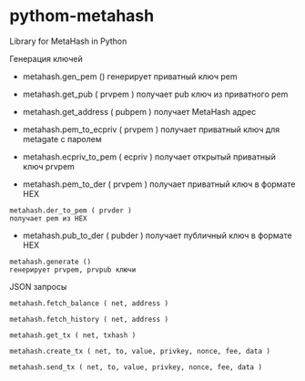 # pythom-metahash
Library for MetaHash in Python

Генерация ключей

+    metahash.gen_pem ()
    генерирует приватный ключ pem

+    metahash.get_pub ( prvpem )
    получает pub ключ из приватного pem

+    metahash.get_address ( pubpem )
    получает MetaHash адрес

+    metahash.pem_to_ecpriv ( prvpem )
    получает приватный ключ для metagate с паролем

+    metahash.ecpriv_to_pem ( ecpriv )
    получает открытый приватный ключ prvpem

+    metahash.pem_to_der ( prvpem )
    получает приватный ключ в формате HEX

    metahash.der_to_pem ( prvder )
    получает pem из HEX

*    metahash.pub_to_der ( pubder )
    получает публичный ключ в формате HEX

    metahash.generate ()
    генерирует prvpem, prvpub ключи

JSON запросы

    metahash.fetch_balance ( net, address )

    metahash.fetch_history ( net, address )

    metahash.get_tx ( net, txhash )

    metahash.create_tx ( net, to, value, privkey, nonce, fee, data )

    metahash.send_tx ( net, to, value, privkey, nonce, fee, data )
